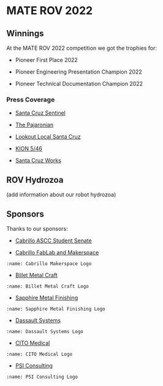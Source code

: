 # MATE ROV 2022

## Winnings

At the MATE ROV 2022 competition we got the trophies for:

* Pioneer First Place 2022

* Pioneer Engineering Presentation Champion 2022

* Pioneer Technical Documentation Champion 2022

### Press Coverage

* [Santa Cruz Sentinel](https://www.santacruzsentinel.com/2022/07/09/name-dropping-cabrillo-team-wins-underwater-robotics-competition/)

* [The Pajaronian](https://pajaronian.com/cabrillo-robotics-team-takes-home-top-prize/)

* [Lookout Local Santa Cruz](https://lookout.co/santacruz/education/higher-ed/cabrillo-college/story/2022-07-07/cabrillo-college-robotics-club-wins-first-place-in-world-mate-rov-competition/)

* [KION 5/46](https://youtu.be/mr34oDlB3G4)

* [Santa Cruz Works](https://www.santacruzworks.org/news/cabrillo-college-robotics-club-wins-first-place-in-world-mate-rov-competition)

## ROV Hydrozoa

(add information about our robot hydrozoa)

## Sponsors

Thanks to our sponsors:

* [Cabrillo ASCC Student Senate](https://www.cabrillo.edu/student-senate/)

* [Cabrillo FabLab and Makerspace](https://cabrillomakerspace.com/)
```{image} /_static/materov2022/sponsors/cabrillo_makerspace.png
:name: Cabrillo Makerspace Logo
```

* [Billet Metal Craft](https://billetmetalcraft.com/)
```{image} /_static/materov2022/sponsors/billet_metal_craft.jpg
:name: Billet Metal Craft Logo
```

* [Sapphire Metal Finishing](https://sapphirefinish.com/)
```{image} /_static/materov2022/sponsors/Sapphire_Metal_Finishing.png
:name: Sapphire Metal Finishing Logo
```

* [Dassault Systems](https://www.solidworks.com/)
```{image}  /_static/materov2022/sponsors/dassault_systems.png
:name: Dassault Systems Logo
```

* [CITO Medical](https://citomedical.com/)
```{image} /_static/materov2022/sponsors/cito_medical.jpg
:name: CITO Medical Logo
```

* [PSI Consulting](https://www.psiconsulting.com/)
```{image} /_static/materov2022/sponsors/psi_consulting.png
:name: PSI Consulting Logo
```
